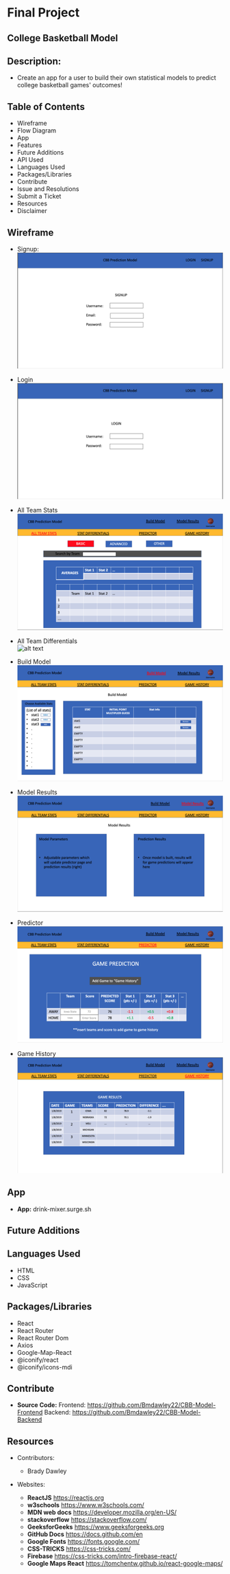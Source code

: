 # Final Project

## College Basketball Model

## Description: 
* Create an app for a user to build their own statistical models to predict college basketball games' outcomes!

## Table of Contents
* Wireframe
* Flow Diagram
* App
* Features
* Future Additions
* API Used
* Languages Used
* Packages/Libraries
* Contribute
* Issue and Resolutions
* Submit a Ticket
* Resources
* Disclaimer 

## Wireframe
* Signup: <br />
![alt text](https://github.com/Bmdawley22/CBB-Model-Frontend/blob/main/images/Signup.png)

* Login <br />
![alt text](https://github.com/Bmdawley22/CBB-Model-Frontend/blob/main/images/Login.png)

* All Team Stats <br />
![alt text](https://github.com/Bmdawley22/CBB-Model-Frontend/blob/main/images/All_Team_stats.png)

* All Team Differentials <br />
![alt text](https://github.com/Bmdawley22/CBB-Model-Frontend/tree/main/images/Stat_Differentials.png)

* Build Model <br />
![alt text](https://github.com/Bmdawley22/CBB-Model-Frontend/blob/main/images/Build_Model.png)

* Model Results <br />
![alt text](https://github.com/Bmdawley22/CBB-Model-Frontend/blob/main/images/Model_Results.png)

* Predictor <br />
![alt text](https://github.com/Bmdawley22/CBB-Model-Frontend/blob/main/images/Predictor.png)

* Game History <br />
![alt text](https://github.com/Bmdawley22/CBB-Model-Frontend/blob/main/images/Game_History.png)


## App

- **App:** drink-mixer.surge.sh


## Future Additions



## Languages Used
* HTML
* CSS
* JavaScript

## Packages/Libraries
* React
* React Router
* React Router Dom
* Axios
* Google-Map-React
* @iconify/react
* @iconify/icons-mdi

## Contribute
- **Source Code:** 
Frontend: https://github.com/Bmdawley22/CBB-Model-Frontend
Backend: https://github.com/Bmdawley22/CBB-Model-Backend

## Resources
* Contributors:
    - Brady Dawley

* Websites:
    - **ReactJS** https://reactjs.org
    - **w3schools** https://www.w3schools.com/
    - **MDN web docs** https://developer.mozilla.org/en-US/
    - **stackoverflow** https://stackoverflow.com/
    - **GeeksforGeeks** https://www.geeksforgeeks.org
    - **GitHub Docs** https://docs.github.com/en
    - **Google Fonts** https://fonts.google.com/
    - **CSS-TRICKS** https://css-tricks.com/
    - **Firebase** https://css-tricks.com/intro-firebase-react/
    - **Google Maps React** https://tomchentw.github.io/react-google-maps/
